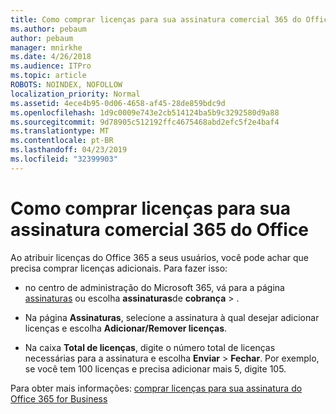 ```yaml
---
title: Como comprar licenças para sua assinatura comercial 365 do Office
ms.author: pebaum
author: pebaum
manager: mnirkhe
ms.date: 4/26/2018
ms.audience: ITPro
ms.topic: article
ROBOTS: NOINDEX, NOFOLLOW
localization_priority: Normal
ms.assetid: 4ece4b95-0d06-4658-af45-28de859bdc9d
ms.openlocfilehash: 1d9c0009e743e2cb514124ba5b9c3292580d9a88
ms.sourcegitcommit: 9d78905c512192ffc4675468abd2efc5f2e4baf4
ms.translationtype: MT
ms.contentlocale: pt-BR
ms.lasthandoff: 04/23/2019
ms.locfileid: "32399903"
---
```

# <a name="how-to-buy-licenses-for-your-office-365-business-subscription"></a>Como comprar licenças para sua assinatura comercial 365 do Office

Ao atribuir licenças do Office 365 a seus usuários, você pode achar que precisa comprar licenças adicionais. Para fazer isso:
  
- no centro de administração do Microsoft 365, vá para a página [assinaturas]( https://go.microsoft.com/fwlink/p/?linkid=842054) ou escolha **assinaturas**de **cobrança** \> .
    
- Na página **Assinaturas**, selecione a assinatura à qual desejar adicionar licenças e escolha **Adicionar/Remover licenças**.
    
- Na caixa **Total de licenças**, digite o número total de licenças necessárias para a assinatura e escolha **Enviar** \> **Fechar**. Por exemplo, se você tem 100 licenças e precisa adicionar mais 5, digite 105.
    
Para obter mais informações: [comprar licenças para sua assinatura do Office 365 for Business](https://support.office.com/article/36081d8d-b3fa-4948-8c34-e217bba825e1)
  

